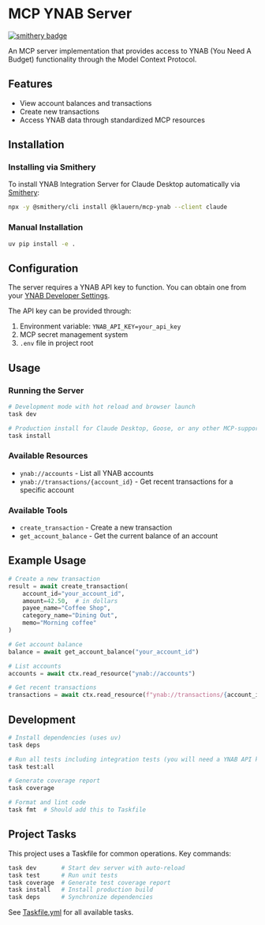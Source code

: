 # MCP YNAB Server

[![smithery badge](https://smithery.ai/badge/@klauern/mcp-ynab)](https://smithery.ai/server/@klauern/mcp-ynab)

An MCP server implementation that provides access to YNAB (You Need A Budget) functionality through the Model Context Protocol.

## Features

- View account balances and transactions
- Create new transactions
- Access YNAB data through standardized MCP resources

## Installation

### Installing via Smithery

To install YNAB Integration Server for Claude Desktop automatically via [Smithery](https://smithery.ai/server/@klauern/mcp-ynab):

```bash
npx -y @smithery/cli install @klauern/mcp-ynab --client claude
```

### Manual Installation
```bash
uv pip install -e .
```

## Configuration

The server requires a YNAB API key to function. You can obtain one from your [YNAB Developer Settings](https://app.ynab.com/settings/developer).

The API key can be provided through:

1. Environment variable: `YNAB_API_KEY=your_api_key`
2. MCP secret management system
3. `.env` file in project root

## Usage

### Running the Server

```bash
# Development mode with hot reload and browser launch
task dev

# Production install for Claude Desktop, Goose, or any other MCP-supported environment
task install
```

### Available Resources

- `ynab://accounts` - List all YNAB accounts
- `ynab://transactions/{account_id}` - Get recent transactions for a specific account

### Available Tools

- `create_transaction` - Create a new transaction
- `get_account_balance` - Get the current balance of an account

## Example Usage

```python
# Create a new transaction
result = await create_transaction(
    account_id="your_account_id",
    amount=42.50,  # in dollars
    payee_name="Coffee Shop",
    category_name="Dining Out",
    memo="Morning coffee"
)

# Get account balance
balance = await get_account_balance("your_account_id")

# List accounts
accounts = await ctx.read_resource("ynab://accounts")

# Get recent transactions
transactions = await ctx.read_resource(f"ynab://transactions/{account_id}")
```

## Development

```bash
# Install dependencies (uses uv)
task deps

# Run all tests including integration tests (you will need a YNAB API key for this)
task test:all

# Generate coverage report
task coverage

# Format and lint code
task fmt  # Should add this to Taskfile
```

## Project Tasks

This project uses a Taskfile for common operations. Key commands:

```bash
task dev       # Start dev server with auto-reload
task test      # Run unit tests
task coverage  # Generate test coverage report
task install   # Install production build
task deps      # Synchronize dependencies
```

See [Taskfile.yml](Taskfile.yml) for all available tasks.
